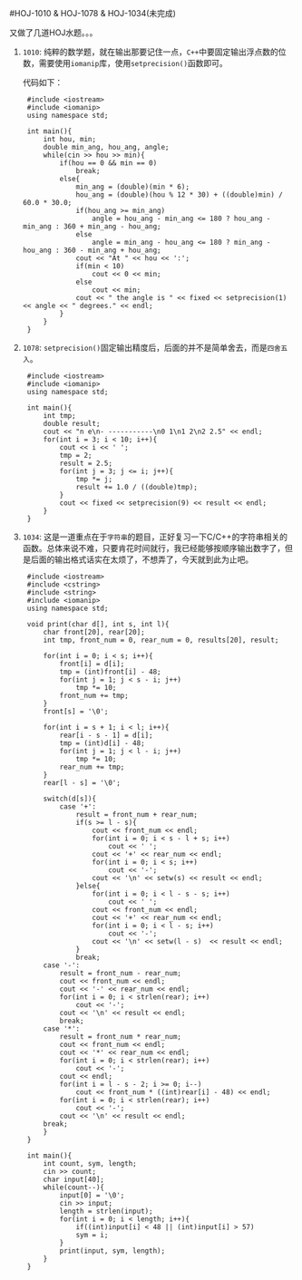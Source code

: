 #HOJ-1010 & HOJ-1078 & HOJ-1034(未完成)

又做了几道HOJ水题。。。  

1. ```1010```: 纯粹的数学题，就在输出那要记住一点，```C++```中要固定输出浮点数的位数，需要使用```iomanip```库，使用```setprecision()```函数即可。  

	代码如下：  

		#include <iostream>
		#include <iomanip>
		using namespace std;

		int main(){
  			int hou, min;
  			double min_ang, hou_ang, angle;
  			while(cin >> hou >> min){
    			if(hou == 0 && min == 0)
      				break;
    			else{
      				min_ang = (double)(min * 6);
      				hou_ang = (double)(hou % 12 * 30) + ((double)min) / 60.0 * 30.0;
      				if(hou_ang >= min_ang)
        				angle = hou_ang - min_ang <= 180 ? hou_ang - min_ang : 360 + min_ang - hou_ang;
      				else
        				angle = min_ang - hou_ang <= 180 ? min_ang - hou_ang : 360 - min_ang + hou_ang;
      				cout << "At " << hou << ':';
      				if(min < 10)
        				cout << 0 << min;
      				else
        				cout << min;
      				cout << " the angle is " << fixed << setprecision(1) << angle << " degrees." << endl;
    			}
  			}
		}  
		
2. ```1078```: ```setprecision()```固定输出精度后，后面的并不是简单舍去，而是```四舍五入```。  

		#include <iostream>
		#include <iomanip>
		using namespace std;

		int main(){
  			int tmp;
  			double result;
  			cout << "n e\n- -----------\n0 1\n1 2\n2 2.5" << endl;
  			for(int i = 3; i < 10; i++){
    			cout << i << ' ';
    			tmp = 2;
    			result = 2.5;
    			for(int j = 3; j <= i; j++){
      				tmp *= j;
      				result += 1.0 / ((double)tmp);
    			}
    			cout << fixed << setprecision(9) << result << endl;
  			}
		}  
		
3. ```1034```: 这是一道重点在于```字符串```的题目，正好复习一下C/C++的字符串相关的函数。总体来说不难，只要肯花时间就行，我已经能够按顺序输出数字了，但是后面的输出格式话实在太烦了，不想弄了，今天就到此为止吧。  

		#include <iostream>
		#include <cstring>
		#include <string>
		#include <iomanip>
		using namespace std;

		void print(char d[], int s, int l){
  			char front[20], rear[20];
  			int tmp, front_num = 0, rear_num = 0, results[20], result;

  			for(int i = 0; i < s; i++){
    			front[i] = d[i];
    			tmp = (int)front[i] - 48;
    			for(int j = 1; j < s - i; j++)
      				tmp *= 10;
    			front_num += tmp;
  			}
  			front[s] = '\0';

  			for(int i = s + 1; i < l; i++){
    			rear[i - s - 1] = d[i];
    			tmp = (int)d[i] - 48;
    			for(int j = 1; j < l - i; j++)
      				tmp *= 10;
    			rear_num += tmp;
  			}
  			rear[l - s] = '\0';

  			switch(d[s]){
    			case '+':
      				result = front_num + rear_num;
      				if(s >= l - s){
        				cout << front_num << endl;
        				for(int i = 0; i < s - l + s; i++)
          					cout << ' ';
        				cout << '+' << rear_num << endl;
        				for(int i = 0; i < s; i++)
          					cout << '-';
        				cout << '\n' << setw(s) << result << endl;
      				}else{
        				for(int i = 0; i < l - s - s; i++)
          					cout << ' ';
        				cout << front_num << endl;
        				cout << '+' << rear_num << endl;
        				for(int i = 0; i < l - s; i++)
          					cout << '-';
        				cout << '\n' << setw(l - s)  << result << endl;
      				}
      				break;
    		case '-':
      			result = front_num - rear_num;
      			cout << front_num << endl;
      			cout << '-' << rear_num << endl;
      			for(int i = 0; i < strlen(rear); i++)
        			cout << '-';
      			cout << '\n' << result << endl;
      			break;
    		case '*':
      			result = front_num * rear_num;
      			cout << front_num << endl;
      			cout << '*' << rear_num << endl;
      			for(int i = 0; i < strlen(rear); i++)
        			cout << '-';
      			cout << endl;
      			for(int i = l - s - 2; i >= 0; i--)
        			cout << front_num * ((int)rear[i] - 48) << endl;
      			for(int i = 0; i < strlen(rear); i++)
        			cout << '-';
      			cout << '\n' << result << endl;
      		break;
  			}
		}

		int main(){
  			int count, sym, length;
  			cin >> count;
  			char input[40];
  			while(count--){
    			input[0] = '\0';
    			cin >> input;
    			length = strlen(input);
    			for(int i = 0; i < length; i++){
      				if((int)input[i] < 48 || (int)input[i] > 57)
      				sym = i;
    			}
    			print(input, sym, length);
  			}
		}




